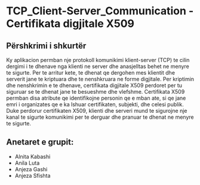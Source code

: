 # TCP_Client-Server_Communication -Certifikata digjitale X509

## Përshkrimi i shkurtër 

Ky aplikacion permban nje protokoll komunikimi klient-server (TCP) te cilin dergimi i te dhenave nga klienti ne server dhe anasjelltas behet ne menyre te sigurte. Per te arritur kete, te dhenat qe dergohen mes klientit dhe serverit jane te kriptuara dhe te nenshkruara ne forme digjitale. Per kriptimin dhe nenshkrimin e te dhenave, certifikata digjitale X509 perdoret per tu siguruar se te dhenat jane te besueshme dhe vlefshme. Certifikata X509 permban disa atribute qe identifikojne personin qe e mban ate, si qe jane emri i organizates qe e ka lshuar certifikaten, subjekti, dhe celesi publik. Duke perdorur certifikaten X509, klienti dhe serveri mund te sigurojne nje kanal te sigurte komunikimi per te derguar dhe pranuar te dhenat ne menyre te sigurte.

## Anetaret e grupit:
* Alnita Kabashi
* Anila Luta
* Anjeza Gashi
* Anjeza Sfishta

